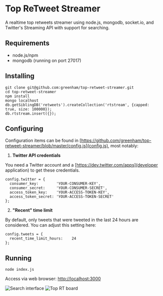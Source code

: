 Top ReTweet Streamer
========================

A realtime top retweets streamer using node.js, mongodb, socket.io, and Twitter's Streaming API with support for searching.

Requirements
------------
- node.js/npm
- mongodb (running on port 27017)

Installing
----------

```
git clone git@github.com:greenham/top-retweet-streamer.git
cd top-retweet-streamer
npm install
mongo localhost
db.getSiblingDB('retweets').createCollection('rtstream', {capped: true, size: 100000});
db.rtstream.insert({});
```

Configuring
-----------

Configuration items can be found in [https://github.com/greenham/top-retweet-streamer/blob/master/config.js](config.js), most notably:

1. **Twitter API credentials**

You need a Twitter account and a [https://dev.twitter.com/apps](developer application) to get these credentials.

```
config.twitter = {
  consumer_key:        'YOUR-CONSUMER-KEY',
  consumer_secret:     'YOUR-CONSUMER-SECRET',
  access_token_key:    'YOUR-ACCESS-TOKEN-KEY',
  access_token_secret: 'YOUR-ACCESS-TOKEN-SECRET'
};
```

2. **"Recent" time limit**

By default, only tweets that were tweeted in the last 24 hours are considered. You can adjust this setting here:

```
config.tweets = {
  recent_time_limit_hours:    24
};
```

Running
-------

`node index.js`

Access via web browser: [http://localhost:3000](http://localhost:3000)

![Search interface](http://screencloud.net/img/screenshots/81b6b630472487834b231b6289874769.png)
![Top RT board](http://screencloud.net/img/screenshots/aca81a016c6eb4e0056a905808d78edf.png)